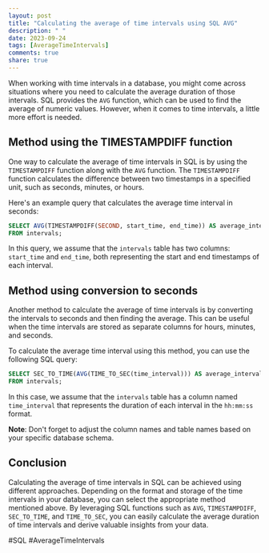 ```yaml
---
layout: post
title: "Calculating the average of time intervals using SQL AVG"
description: " "
date: 2023-09-24
tags: [AverageTimeIntervals]
comments: true
share: true
---
```


When working with time intervals in a database, you might come across situations where you need to calculate the average duration of those intervals. SQL provides the `AVG` function, which can be used to find the average of numeric values. However, when it comes to time intervals, a little more effort is needed.

## Method using the TIMESTAMPDIFF function

One way to calculate the average of time intervals in SQL is by using the `TIMESTAMPDIFF` function along with the `AVG` function. The `TIMESTAMPDIFF` function calculates the difference between two timestamps in a specified unit, such as seconds, minutes, or hours.

Here's an example query that calculates the average time interval in seconds:

```sql
SELECT AVG(TIMESTAMPDIFF(SECOND, start_time, end_time)) AS average_interval
FROM intervals;
```

In this query, we assume that the `intervals` table has two columns: `start_time` and `end_time`, both representing the start and end timestamps of each interval.

## Method using conversion to seconds

Another method to calculate the average of time intervals is by converting the intervals to seconds and then finding the average. This can be useful when the time intervals are stored as separate columns for hours, minutes, and seconds.

To calculate the average time interval using this method, you can use the following SQL query:

```sql
SELECT SEC_TO_TIME(AVG(TIME_TO_SEC(time_interval))) AS average_interval
FROM intervals;
```

In this case, we assume that the `intervals` table has a column named `time_interval` that represents the duration of each interval in the `hh:mm:ss` format.

**Note**: Don't forget to adjust the column names and table names based on your specific database schema.

## Conclusion

Calculating the average of time intervals in SQL can be achieved using different approaches. Depending on the format and storage of the time intervals in your database, you can select the appropriate method mentioned above. By leveraging SQL functions such as `AVG`, `TIMESTAMPDIFF`, `SEC_TO_TIME`, and `TIME_TO_SEC`, you can easily calculate the average duration of time intervals and derive valuable insights from your data.

#SQL #AverageTimeIntervals